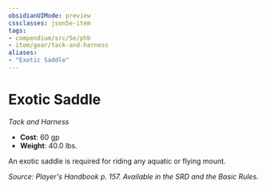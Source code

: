 ```yaml
---
obsidianUIMode: preview
cssclasses: json5e-item
tags:
- compendium/src/5e/phb
- item/gear/tack-and-harness
aliases: 
- "Exotic Saddle"
---
```

# Exotic Saddle
*Tack and Harness*  

- **Cost**: 60 gp
- **Weight**: 40.0 lbs.

An exotic saddle is required for riding any aquatic or flying mount.

*Source: Player's Handbook p. 157. Available in the SRD and the Basic Rules.*